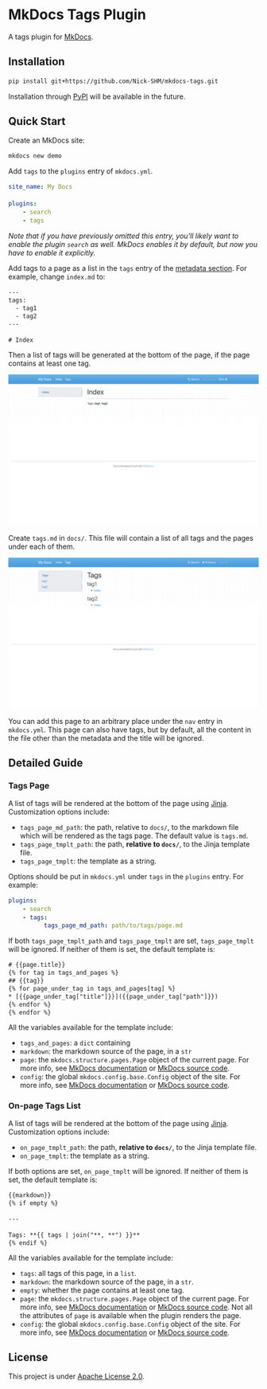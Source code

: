 # MkDocs Tags Plugin

A tags plugin for [MkDocs](https://www.mkdocs.org).

## Installation

```bash
pip install git+https://github.com/Nick-SHM/mkdocs-tags.git
```

Installation through [PyPI](https://pypi.org) will be available in the future.

## Quick Start

Create an MkDocs site:

```bash
mkdocs new demo
```

Add `tags` to the `plugins` entry of `mkdocs.yml`.

```yaml
site_name: My Docs

plugins:
    - search
    - tags
```

_Note that if you have previously omitted this entry, you'll likely want to enable the plugin `search` as well. MkDocs enables it by default, but now you have to enable it explicitly._

Add tags to a page as a list in the `tags` entry of the [metadata section](https://www.mkdocs.org/user-guide/writing-your-docs/#meta-data). For example, change `index.md` to:

```
---
tags:
  - tag1
  - tag2
---

# Index
```

Then a list of tags will be generated at the bottom of the page, if the page contains at least one tag.

![On-page tag list](img/demo-index.png)

Create `tags.md` in `docs/`. This file will contain a list of all tags and the pages under each of them.

![Tags page](img/demo-tags-page.png)

You can add this page to an arbitrary place under the `nav` entry in `mkdocs.yml`. This page can also have tags, but by default, all the content in the file other than the metadata and the title will be ignored.

## Detailed Guide

### Tags Page

A list of tags will be rendered at the bottom of the page using [Jinja](https://jinja.palletsprojects.com). Customization options include:

-   `tags_page_md_path`: the path, relative to `docs/`, to the markdown file which will be rendered as the tags page. The default value is `tags.md`.
-   `tags_page_tmplt_path`: the path, **relative to `docs/`**, to the Jinja template file.
-   `tags_page_tmplt`: the template as a string.

Options should be put in `mkdocs.yml` under `tags` in the `plugins` entry. For example:

```yaml
plugins:
    - search
    - tags:
          tags_page_md_path: path/to/tags/page.md
```

If both `tags_page_tmplt_path` and `tags_page_tmplt` are set, `tags_page_tmplt` will be ignored. If neither of them is set, the default template is:

```jinja
# {{page.title}}
{% for tag in tags_and_pages %}
## {{tag}}
{% for page_under_tag in tags_and_pages[tag] %}
* [{{page_under_tag["title"]}}]({{page_under_tag["path"]}})
{% endfor %}
{% endfor %}
```

All the variables available for the template include:

-   `tags_and_pages`: a `dict` containing
-   `markdown`: the markdown source of the page, in a `str`
-   `page`: the `mkdocs.structure.pages.Page` object of the current page. For more info, see [MkDocs documentation](https://www.mkdocs.org/user-guide/custom-themes/#page) or [MkDocs source code](https://github.com/mkdocs/mkdocs/blob/master/mkdocs/structure/pages.py).
-   `config`: the global `mkdocs.config.base.Config` object of the site. For more info, see [MkDocs documentation](https://www.mkdocs.org/user-guide/custom-themes/#config) or [MkDocs source code](https://github.com/mkdocs/mkdocs/blob/master/mkdocs/config/base.py).

### On-page Tags List

A list of tags will be rendered at the bottom of the page using [Jinja](https://jinja.palletsprojects.com). Customization options include:

-   `on_page_tmplt_path`: the path, **relative to `docs/`**, to the Jinja template file.
-   `on_page_tmplt`: the template as a string.

If both options are set, `on_page_tmplt` will be ignored. If neither of them is set, the default template is:

```jinja
{{markdown}}
{% if empty %}

---

Tags: **{{ tags | join("**, **") }}**
{% endif %}
```

All the variables available for the template include:

-   `tags`: all tags of this page, in a `list`.
-   `markdown`: the markdown source of the page, in a `str`.
-   `empty`: whether the page contains at least one tag.
-   `page`: the `mkdocs.structure.pages.Page` object of the current page. For more info, see [MkDocs documentation](https://www.mkdocs.org/user-guide/custom-themes/#page) or [MkDocs source code](https://github.com/mkdocs/mkdocs/blob/master/mkdocs/structure/pages.py). Not all the attributes of `page` is available when the plugin renders the page.
-   `config`: the global `mkdocs.config.base.Config` object of the site. For more info, see [MkDocs documentation](https://www.mkdocs.org/user-guide/custom-themes/#config) or [MkDocs source code](https://github.com/mkdocs/mkdocs/blob/master/mkdocs/config/base.py).

## License

This project is under [Apache License 2.0](LICENSE).
